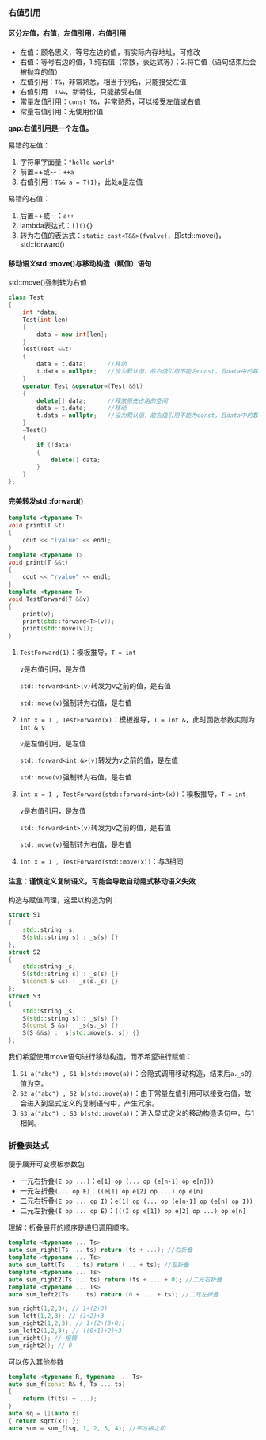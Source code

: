 ### 右值引用

#### 区分左值，右值，左值引用，右值引用

- 左值：顾名思义，等号左边的值，有实际内存地址，可修改
- 右值：等号右边的值，1.纯右值（常数，表达式等）；2.将亡值（语句结束后会被抛弃的值）
- 左值引用：`T&`，非常熟悉，相当于别名，只能接受左值
- 右值引用：`T&&`，新特性，只能接受右值
- 常量左值引用：`const T&`，非常熟悉，可以接受左值或右值
- 常量右值引用：无使用价值

**gap:右值引用是一个左值。**

易错的左值：

1. 字符串字面量：`"hello world"`
2. 前置\+\+或\-\-：`++a`
3. 右值引用：`T&& a = T(1)`，此处a是左值

易错的右值：

1. 后置\+\+或\-\-：`a++`
2. lambda表达式：`[](){}`
3. 转为右值的表达式：`static_cast<T&&>(fvalve)`，即std::move()，std::forward()

#### 移动语义std::move()与移动构造（赋值）语句

std::move()强制转为右值

```c++
class Test
{
    int *data;
    Test(int len)
    {
        data = new int[len];
    }
    Test(Test &&t)
    {
        data = t.data;		//移动
        t.data = nullptr;	//设为默认值，故右值引用不能为const，且data中的数据不会被释放。
    }
    operator Test &operator=(Test &&t)
    {
        delete[] data;		//释放原先占用的空间
        data = t.data;		//移动
        t.data = nullptr;	//设为默认值，故右值引用不能为const，且data中的数据不会被释放。
    }
    ~Test()
    {
        if (!data)
        {
            delete[] data;
        }
    }
};
```

#### 完美转发std::forward()

```c++
template <typename T>
void print(T &t)
{
    cout << "lvalue" << endl;
}
template <typename T>
void print(T &&t)
{
    cout << "rvalue" << endl;
}
template <typename T>
void TestForward(T &&v)
{
    print(v);
    print(std::forward<T>(v));
    print(std::move(v));
}
```

1. `TestForward(1)`：模板推导，`T = int`

   `v`是右值引用，是左值

   `std::forward<int>(v)`转发为v之前的值，是右值

   `std::move(v)`强制转为右值，是右值

2. `int x = 1 , TestForward(x)`：模板推导，`T = int &`，此时函数参数实则为`int & v`

   `v`是左值引用，是左值

   `std::forward<int &>(v)`转发为v之前的值，是左值

   `std::move(v)`强制转为右值，是右值

3. `int x = 1 , TestForward(std::forward<int>(x))`：模板推导，`T = int`

   `v`是右值引用，是左值

   `std::forward<int>(v)`转发为v之前的值，是右值

   `std::move(v)`强制转为右值，是右值

4. `int x = 1 , TestForward(std::move(x))`：与3相同

#### 注意：谨慎定义复制语义，可能会导致自动隐式移动语义失效

构造与赋值同理，这里以构造为例：

```c++
struct S1
{
    std::string _s;
    S(std::string s) : _s(s) {}
};
struct S2
{
    std::string _s;
    S(std::string s) : _s(s) {}
    S(const S &s) : _s(s._s) {}
};
struct S3
{
    std::string _s;
    S(std::string s) : _s(s) {}
    S(const S &s) : _s(s._s) {} 
    S(S &&s) : _s(std::move(s._s)) {}
};
```

我们希望使用move语句进行移动构造，而不希望进行赋值：

1. `S1 a("abc") , S1 b(std::move(a))`：会隐式调用移动构造，结束后`a._s`的值为空。
2. `S2 a("abc") , S2 b(std::move(a))`：由于常量左值引用可以接受右值，故会进入到显式定义的复制语句中，产生冗余。
3. `S3 a("abc") , S3 b(std::move(a))`：进入显式定义的移动构造语句中，与1相同。

### 折叠表达式

便于展开可变模板参数包

- 一元右折叠`(E op ...)`：`e[1] op (... op (e[n-1] op e[n]))`
- 一元左折叠`(... op E)`：`((e[1] op e[2] op ...) op e[n]`
- 二元右折叠`(E op ... op I)`：`e[1] op (... op (e[n-1] op (e[n] op I))`
- 二元左折叠`(I op ... op E)`：`(((I op e[1]) op e[2] op ...) op e[n]`

理解：折叠展开的顺序是递归调用顺序。

```c++
template <typename ... Ts>
auto sum_right(Ts ... ts) return (ts + ...); //右折叠
template <typename ... Ts>
auto sum_left(Ts ... ts) return (... + ts); //左折叠
template <typename ... Ts>
auto sum_right2(Ts ... ts) return (ts + ... + 0); //二元右折叠
template <typename ... Ts>
auto sum_left2(Ts ... ts) return (0 + ... + ts); //二元左折叠

sum_right(1,2,3); // 1+(2+3)
sum_left(1,2,3); // (1+2)+3
sum_right2(1,2,3); // 1+(2+(3+0))
sum_left2(1,2,3); // ((0+1)+2)+3
sum_right(); // 报错
sum_right2(); // 0
```

可以传入其他参数

```c++
template <typename R, typename ... Ts>
auto sum_f(const R& f, Ts ... ts)
{
    return (f(ts) + ...);
}
auto sq = [](auto x)
{ return sqrt(x); };
auto sum = sum_f(sq, 1, 2, 3, 4); //平方根之和
```
